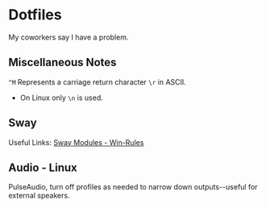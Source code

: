 # Dotfiles

My coworkers say I have a problem.

## Miscellaneous Notes

`^M` Represents a carriage return character `\r` in ASCII.
- On Linux only `\n` is used.

## Sway

Useful Links:
[Sway Modules - Win-Rules](https://gitlab.com/that1communist/dotfiles/-/blob/master/.config/sway/modules/win-rules)

## Audio - Linux

PulseAudio, turn off profiles as needed to narrow down outputs--useful for external speakers.
